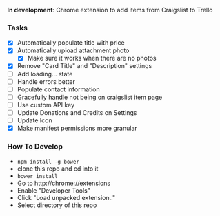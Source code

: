 **In development**: Chrome extension to add items from Craigslist to Trello

### Tasks
- [x] Automatically populate title with price
- [x] Automatically upload attachment photo
  - [x] Make sure it works when there are no photos
- [x] Remove "Card Title" and "Description" settings
- [ ] Add loading... state
- [ ] Handle errors better
- [ ] Populate contact information
- [ ] Gracefully handle not being on craigslist item page
- [ ] Use custom API key
- [ ] Update Donations and Credits on Settings
- [ ] Update Icon
- [x] Make manifest permissions more granular

### How To Develop
- `npm install -g bower`
- clone this repo and cd into it
- `bower install`
- Go to http://chrome://extensions
- Enable "Developer Tools"
- Click "Load unpacked extension.."
- Select directory of this repo
